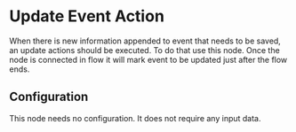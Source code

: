 # Update Event Action

When there is new information appended to event that needs to be saved, an update actions should be executed. 
To do that use this node. Once the node is connected in flow it will mark event to be updated just after the flow ends.   

## Configuration

This node needs no configuration. It does not require any input data. 

